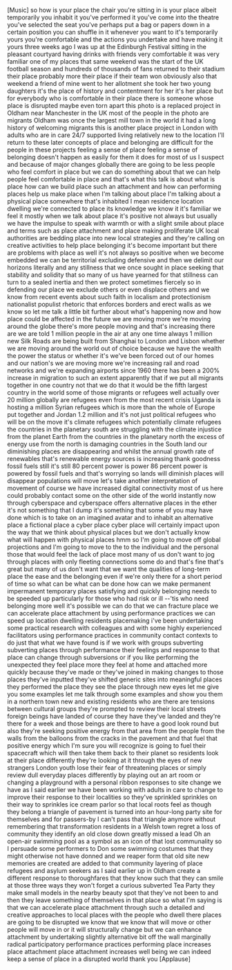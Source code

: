 
[Music]
so how is your place the chair you&#39;re
sitting in is your place albeit
temporarily you inhabit it you&#39;ve
performed it you&#39;ve come into the
theatre you&#39;ve selected the seat you&#39;ve
perhaps put a bag or papers down in a
certain position you can shuffle in it
whenever you want to it&#39;s temporarily
yours you&#39;re comfortable and the actions
you undertake and have making it yours
three weeks ago I was up at the
Edinburgh Festival sitting in the
pleasant courtyard having drinks with
friends very comfortable
it was very familiar one of my places
that same weekend was the start of the
UK football season and hundreds of
thousands of fans returned to their
stadium their place probably more their
place if their team won obviously also
that weekend a friend of mine went to
her allotment she took her two young
daughters
it&#39;s the place of history and
contentment for her it&#39;s her place but
for everybody who is comfortable in
their place there is someone whose place
is disrupted maybe even torn apart this
photo is a replaced project in Oldham
near Manchester in the UK most of the
people in the photo are migrants Oldham
was once the largest mill town in the
world it had a long history of welcoming
migrants this is another place project
in London with adults who are in care
24/7 supported living relatively new to
the location
I&#39;ll return to these later concepts of
place and belonging are difficult for
the people in these projects feeling a
sense of place feeling a sense of
belonging doesn&#39;t happen as easily for
them
it does for most of us I suspect and
because of major changes globally there
are going to be less people who feel
comfort in place but we can do something
about that
we can help people feel comfortable in
place and that&#39;s what this talk is about
what is place how can we build place
such an attachment and how can
performing places help us make place
when I&#39;m talking about place I&#39;m talking
about a physical place somewhere that&#39;s
inhabited
I mean residence location dwelling we&#39;re
connected to place its knowledge we know
it it&#39;s familiar we feel it mostly when
we talk about place it&#39;s positive not
always but usually we have the impulse
to speak with warmth or with a slight
smile about place and terms such as
place attachment and place making
proliferate UK local authorities are
bedding place into new local strategies
and they&#39;re calling on creative
activities to help place belonging it&#39;s
become important but there are problems
with place as well it&#39;s not always so
positive when we become embedded we can
be territorial excluding defensive and
then we delimit our horizons literally
and any stillness that we once sought in
place seeking that stability and
solidity that so many of us have yearned
for that stillness can turn to a sealed
inertia and then we protect sometimes
fiercely so in defending our place we
exclude others or even displace others
and we know from recent events about
such
faith in localism and protectionism
nationalist populist rhetoric that
enforces borders and erect walls as we
know so let me talk a little bit further
about what&#39;s happening now and how place
could be affected in the future
we are moving more we&#39;re moving around
the globe there&#39;s more people moving and
that&#39;s increasing there are we are told
1 million people in the air at any one
time always 1 million new Silk Roads are
being built from Shanghai to London and
Lisbon whether we are moving around the
world out of choice because we have the
wealth the power the status or whether
it&#39;s we&#39;ve been forced out of our homes
and our nation&#39;s we are moving more
we&#39;re increasing rail and road networks
and we&#39;re expanding airports since 1960
there has been a 200% increase in
migration to such an extent apparently
that if we put all migrants together in
one country not that we do that it would
be the fifth largest country in the
world some of those migrants or refugees
well actually over 20 million globally
are refugees even from the most recent
crisis Uganda is hosting a million
Syrian refugees which is more than the
whole of Europe put together and Jordan
1.2 million and it&#39;s not just political
refugees who will be on the move it&#39;s
climate refugees which potentially
climate refugees the countries in the
planetary south are struggling with the
climate injustice from the planet Earth
from the countries in the planetary
north the excess of energy use from the
north is damaging countries in the South
land
our diminishing places are disappearing
and whilst the annual growth rate of
renewables that&#39;s renewable energy
sources is increasing thank goodness
fossil fuels still it&#39;s still 80 percent
power is power 86 percent power is
powered by fossil fuels and that&#39;s
worrying so lands will diminish places
will disappear populations will move
let&#39;s take another interpretation of
movement of course we have increased
digital connectivity most of us here
could probably contact some on the other
side of the world instantly now through
cyberspace and cyberspace offers
alternative places in the ether it&#39;s not
something that I dump it&#39;s something
that some of you may have done which is
to take on an imagined avatar and to
inhabit an alternative place a fictional
place a cyber place cyber place will
certainly impact upon the way that we
think about physical places but we don&#39;t
actually know what will happen with
physical places hmm so I&#39;m going to move
off global projections and I&#39;m going to
move to the to the individual and the
personal those that would feel the lack
of place most many of us don&#39;t want to
jog through places with only fleeting
connections some do and that&#39;s fine
that&#39;s great but many of us don&#39;t want
that we want the qualities of long-term
place the ease and the belonging even if
we&#39;re only there for a short period of
time so what can be what can be done how
can we make permanent impermanent
temporary places satisfying and quickly
belonging needs to be speeded up
particularly for those who had risk or
ill --&#39;tis who need belonging more well
it&#39;s possible we can do that we can
fracture place we can accelerate place
attachment by using performance
practices we can speed up location
dwelling residents placemaking i&#39;ve been
undertaking some practical research with
colleagues and with some highly
experienced facilitators using
performance practices in community
contact contexts to do just that what we
have found is if we work with groups
subverting subverting places through
performance their feelings and response
to that place can change through
subversions or if you like performing
the unexpected they feel place more they
feel at home and attached more quickly
because they&#39;ve made or they&#39;ve joined
in making changes to those places
they&#39;ve inputted they&#39;ve shifted generic
sites into meaningful places they
performed the place they see the place
through new eyes let me give you some
examples let me talk through some
examples and show you them in a northern
town new and existing residents who are
there are tensions between cultural
groups they&#39;re prompted to review their
local streets foreign beings have landed
of course they have they&#39;ve landed and
they&#39;re there for a week and those
beings are there to have a good look
round but also they&#39;re seeking positive
energy from that area from the people
from the walls from the balloons from
the cracks in the pavement and that fuel
that positive energy which I&#39;m sure you
will recognize is going to fuel their
spacecraft which will then take them
back to their planet so residents
look at their place differently they&#39;re
looking at it through the eyes of new
strangers London youth lose their fear
of threatening places or simply review
dull everyday places differently by
playing out an art room or changing a
playground with a personal ribbon
responses to site change we have as I
said earlier we have been working with
adults in care to change to improve
their response to their localities so
they&#39;ve sprinkled sprinkles on their way
to sprinkles ice cream parlor so that
local roots feel as though they belong a
triangle of pavement is turned into an
hour-long party site for themselves and
for passers-by I can&#39;t pass that
triangle anymore without remembering
that transformation residents in a Welsh
town regret a loss of community they
identify an old close down greatly
missed a lead Oh an open-air swimming
pool as a symbol as an icon of that lost
communality so I persuade some
performers to Don some swimming costumes
that they might otherwise not have
donned and we reaper form that old site
new memories are created are added to
that community layering of place
refugees and asylum seekers as I said
earlier up in Oldham create a different
response to thoroughfares that they know
such that they can smile at those three
ways they won&#39;t forget a curious
subverted Tea Party
they make small models in the nearby
beauty spot that they&#39;ve not been to and
then they leave something of themselves
in that place so what I&#39;m saying is that
we can accelerate place attachment
through such a detailed and creative
approaches to local places with the
people who dwell there places are going
to be disrupted we know that we know
that will move or other people will move
in or it will structurally change but we
can enhance attachment by undertaking
slightly alternative bit off the wall
marginally radical participatory
performance practices performing place
increases place attachment place
attachment increases well being we can
indeed keep a sense of place in a
disrupted world thank you
[Applause]
